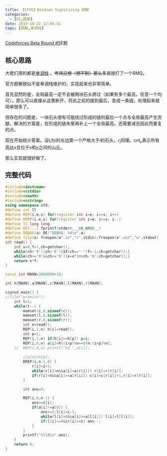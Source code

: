 ```yaml
---
title: 【CF5E】Bindian Signalizing 题解
categories:
  - [OI,题解]   
date: 2019-10-22 12:04:41
tags: [题解,单调栈]
---
```


[Codeforces Beta Round #5](https://codeforces.com/contest/5)E题

<!--more-->

## 核心思路

大佬们用的都是[单调栈](https://www.cnblogs.com/tham/p/8038828.html) 。~~考场没想（想不到）那么多~~直接打了一个RMQ。

官方题解貌似不是单调栈维护的，实现起来也非常简单。

首先显然的是，全局最高一定不会被两块石头跨过（如果有多个最高，任意一个均可）。那么可以直接从这里断开，将此之前的接到最后，变成一条链。处理起来就简单很多了。

但存在的问题是，一块石头很有可能绕过形成的链的最后一个点与全局最高产生贡献。解决的方案是，在形成的链末尾再补上一个全局最高。还需要减去因此而重复的点。

现在开始统计答案。设$\mathrm{l}_i$为$i$的左边第一个严格大于$i$的石头，$r_i$同理。$\mathrm{cnt}_x$表示所有高达$x$且位于$x$和$y$之间的山丘。

那么实现就很好做了。

## 完整代码

```cpp
#include<iostream>
#include<cstdio>
#include<cmath>
#include<cstring>
using namespace std;
#define int ll
#define REP(i,e,s) for(register int i=e; i<=s; i++)
#define DREP(i,e,s) for(register int i=e; i>=s; i--)
#define ll long long
#define DE(...) fprintf(stderr,__VA_ARGS__)
#define DEBUG(a) DE("DEBUG: %d\n",a)
#define file(a) freopen(a".in","r",stdin);freopen(a".out","w",stdout)
int read() {
	int x=0,f=1,ch=getchar();
	while(ch>'9'||ch<'0'){if(ch=='-')f=-1;ch=getchar();}
	while(ch>='0'&&ch<='9'){x=x*10+ch-'0';ch=getchar();}
	return x*f;
}

const int MAXN=2000000+10;

int h[MAXN],a[MAXN],c[MAXN],l[MAXN],r[MAXN];

signed main() {
//file("promise");
	int t=1;
	while(t--) {
		memset(c,0,sizeof(c));
		memset(l,0,sizeof(l));
		memset(r,0,sizeof(r));
		int n=read();
		REP(i,1,n) h[i]=read();
		int p=1;
		REP(i,1,n) if(h[i]>=h[p]) p=i;
		REP(i,0,n) a[i]=h[(i+p)%n==0?n:(i+p)%n];
	//	REP(i,0,n) printf("%d ",a[i]);
		
		//a[n]=h[p];	
		DREP(i,n-1,0) {
			r[i]=i+1;
			while(r[i]<n&&a[i]>a[r[i]]) r[i]=r[r[i]];
			if(r[i]<n&&a[i]==a[r[i]]) c[i]=c[r[i]]+1,r[i]=r[r[i]];
		}

		int ans=0;

		REP(i,0,n-1) {
			ans+=c[i];
			if(a[i]!=a[0]) {
				ans+=2;l[i]=i-1;
				while(l[i]>0&&a[i]>=a[l[i]]) l[i]=l[l[i]];
				if(l[i]==0&&r[i]==n) ans--;
			}
		}
		printf("%lld\n",ans);
	}
	return 0;
}
```


